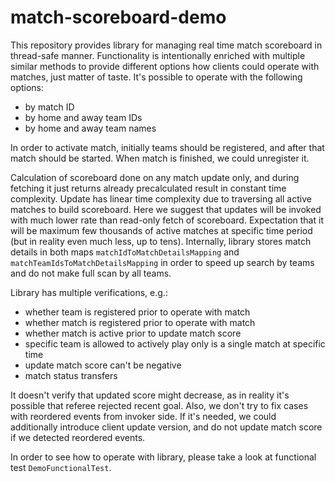 # match-scoreboard-demo

This repository provides library for managing real time match scoreboard in thread-safe manner.
Functionality is intentionally enriched with multiple similar methods to provide different options how clients could operate with matches, just matter of taste. 
It's possible to operate with the following options:
- by match ID
- by home and away team IDs
- by home and away team names

In order to activate match, initially teams should be registered, and after that match should be started.
When match is finished, we could unregister it.

Calculation of scoreboard done on any match update only, and during fetching it just returns already precalculated result in constant time complexity.
Update has linear time complexity due to traversing all active matches to build scoreboard.
Here we suggest that updates will be invoked with much lower rate than read-only fetch of scoreboard.
Expectation that it will be maximum few thousands of active matches at specific time period (but in reality even much less, up to tens).
Internally, library stores match details in both maps `matchIdToMatchDetailsMapping` and `matchTeamIdsToMatchDetailsMapping` in order to speed up search by teams and do not make full scan by all teams.

Library has multiple verifications, e.g.:
- whether team is registered prior to operate with match
- whether match is registered prior to operate with match
- whether match is active prior to update match score
- specific team is allowed to actively play only is a single match at specific time
- update match score can't be negative
- match status transfers

It doesn't verify that updated score might decrease, as in reality it's possible that referee rejected recent goal.
Also, we don't try to fix cases with reordered events from invoker side. 
If it's needed, we could additionally introduce client update version, and do not update match score if we detected reordered events.

In order to see how to operate with library, please take a look at functional test `DemoFunctionalTest`.
